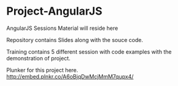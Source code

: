 # Project-AngularJS

AngularJS Sessions Material will reside here

Repository contains Slides along with the souce code.

Training contains 5 different session with code examples with the demonstration of project.

Plunker for this project here.
http://embed.plnkr.co/A6oBjqDwMcjMmM7qupx4/
